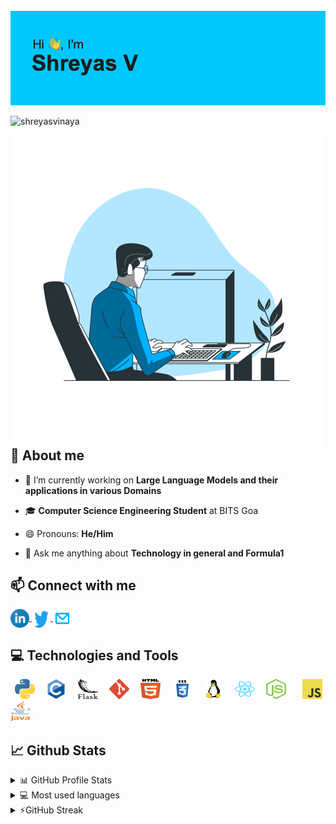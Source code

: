 <!-- <a href="https://shreyasvinaya.github.io/"><img src="images/dev.svg" width="100%" height="auto"/></a> -->
<!-- May add the top image back again in the future -->
<br />
<!--<h1 align="center">🚀️ Hi there, I'm Shreyas! <img src="https://raw.githubusercontent.com/ABSphreak/ABSphreak/master/gifs/Hi.gif" width="30px"></h1> -->
<a href="https://linktr.ee/shreyasv" target="_blank"><img src="https://raw.githubusercontent.com/shreyasvinaya/shreyasvinaya/main/header.png" /></a>
<!--<h3 align="center">🎯️An undergraduate student at BITS Goa and self taught developer 🚀️</h3> -->
  
<p align="left"> <img src="https://komarev.com/ghpvc/?username=shreyasvinaya&label=Profile%20views&color=0e75b6&style=flat" alt="shreyasvinaya" /> </p>

 <img src="images/programming-animate.svg" alt="shreyasvinaya" align="right" height="500px" />

## 📖 About me

- 🔭 I’m currently working on **Large Language Models and their applications in various Domains**

- 🎓 **Computer Science Engineering Student** at BITS Goa

- 😄 Pronouns: **He/Him**

- 💬 Ask me anything about **Technology in general and Formula1**

<!-- -   ⚡ Fun fact  -->

## 📫 Connect with me

<p align="left">  
	<a href="https://www.linkedin.com/in/shreyas-v1/" target="blank">
		<img align="center" height="30" width="30" src="images/linkedin.svg" alt="Shreyas V | LinkedIn" />
	</a>
	<a href="https://twitter.com/shreyas_vinaya" target="blank">
		<img align="center" height="30" width="30" src="images/twitter.svg" alt="Shreyas V | Twitter" />
	</a>
	<a href="mailto:shreyas.college@gmail.com">
		<img align="center" height="30" width="30" src="images/mail.svg" alt="Shreyas V | Mail" />
  </a>
</p>
  
## 💻 Technologies and Tools
<p align="left"> 
	<code> <img height="32" width="32" src="images/python.svg" /> </code>
	<code> <img height="32" width="32" src="images/c.svg" /> </code>
	<code> <img height="32" width="32" src="images/flask.svg" /> </code>
	<code> <img height="32" width="32" src="images/git.svg" /> </code>
	<code> <img height="32" width="32" src="images/html5.svg" /> </code>
	<code> <img height="32" width="32" src="images/css3.svg" /> </code>
	<code> <img height="32" width="32" src="images/linux.svg" /> </code>
 	<code> <img height="32" width="32" src="images/react.svg" /> </code>
	<code> <img height="32" width="32" src="images/nodejs.svg" />  </code>
 	<code> <img height="32" width="32" src="images/js.svg" /> </code>
	<code> <img height="32" width="32" src="images/java.svg" /> </code>
</p>  
  
## 📈 Github Stats

<!-- https://github.com/anuraghazra/github-readme-stats -->
<details>
  <summary>📊 GitHub Profile Stats</summary>
  <br/>
  <a href="https://github.com/anuraghazra/github-readme-stats"><img alt="shreyasvinaya's Github Stats" src="https://github-readme-stats.vercel.app/api?username=shreyasvinaya&show_icons=true&count_private=true&locale=en&layout=compact&theme=prussian" /></a>
</details>

<details> 
  <summary>💻 Most used languages</summary>
  <br/>
  <a href="https://github.com/anuraghazra/github-readme-stats"><img alt="shreyasvinaya's Top Languages" src="https://github-readme-stats.vercel.app/api/top-langs/?username=shreyasvinaya&langs_count=10&layout=compact&theme=prussian" /></a>
  <br/>
  <b>Note:</b> This chart is only a metric of which languages my public code on GitHub consists of and does not reflect my experience or skill level.
</details>

<details>
  <summary>⚡GitHub Streak</summary>
  <br/>
  <a href="https://github.com/DenverCoder1/github-readme-streak-stats"><img alt="shreyasvinaya's GitHub Streak" src="https://github-readme-streak-stats.herokuapp.com/?user=shreyasvinaya&theme=prussian" /></a>
</details>
<br />

<!--<p>&nbsp;<img align="center" src="https://github-readme-stats.vercel.app/api?username=shreyasvinaya&show_icons=true&locale=en&theme=great-gatsby" alt="shreyasvinaya" /></p>-->

<!-- <p><img align="center" src="https://github-readme-streak-stats.herokuapp.com/?user=shreyasvinaya&theme=dark" alt="shreyasvinaya" /></p> -->

<!-- <p>![Something](https://hit.yhype.me/github/profile?user_id=17180950)</p> -->

<!--
**shreyasvinaya/shreyasvinaya** is a ✨ _special_ ✨ repository because its `README.md` (this file) appears on your GitHub profile.

Here are some ideas to get you started:

- 🔭 I’m currently working on ...
- 🌱 I’m currently learning ...
- 👯 I’m looking to collaborate on ...
- 🤔 I’m looking for help with ...
- 💬 Ask me about ...
- 📫 How to reach me: ...
- 😄 Pronouns: ...
- ⚡ Fun fact: ...
-->
